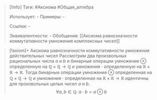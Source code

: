 > [!info]
> Тэги: #Аксиома #Общая_алгебра  
> 
> Использует: *-*
> Примеры: *-*
> 
> Ссылки: *-*
> 
> Эквивалентности: *-*
> Обобщения: [[Аксиомa равнозначности коммутативности умножения комплексных чисел]]

> [!axiom]+ Аксиомa равнозначности коммутативности умножения действительных чисел
> Рассмотрим два произвольных рациональных числа $a$ и $b$ и бинарные операции умножение $\otimes$ определенную на $\mathbb{Q \times Q \rightarrow Q}$ и умножения $\cdot$ определенную на $\mathbb{R \times R \rightarrow R}$. Тогда бинарные операции умножение $\otimes$ определенная на $\mathbb{Q \times Q \rightarrow Q}$ и умножения $\cdot$ определенная на $\mathbb{R \times R \rightarrow R}$ идентичны для произвольных целых чисел $a$ и $b$.
> $$\forall a, b \in \mathbb Q: \; a \cdot b = a \otimes b$$